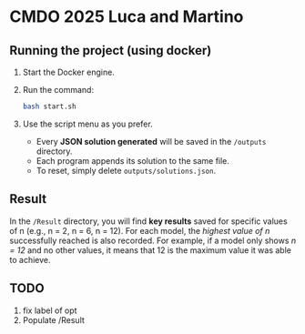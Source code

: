 # CMDO 2025 Luca and Martino


## Running the project (using docker)

1. Start the Docker engine.
2. Run the command:

   ```bash
   bash start.sh
   ```
3. Use the script menu as you prefer.

   * Every **JSON solution generated** will be saved in the `/outputs` directory.
   * Each program appends its solution to the same file.
   * To reset, simply delete `outputs/solutions.json`.


## Result

In the `/Result` directory, you will find **key results** saved for specific values of n (e.g., n = 2, n = 6, n = 12).
For each model, the _highest value of n_ successfully reached is also recorded.
For example, if a model only shows _n = 12_ and no other values, it means that 12 is the maximum value it was able to achieve.

## TODO

1. fix label of opt
2. Populate /Result
